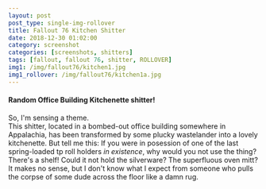 ```yaml
---
layout: post
post_type: single-img-rollover
title: Fallout 76 Kitchen Shitter
date: 2018-12-30 01:02:00
category: screenshot
categories: [screenshots, shitters]
tags: [fallout, fallout 76, shitter, ROLLOVER]
img1: /img/fallout76/kitchen1.jpg
img1_rollover: /img/fallout76/kitchen1a.jpg
---
```

#### Random Office Building Kitchenette shitter!

So, I'm sensing a theme.
<br>
This shitter, located in a bombed-out office building somewhere in Appalachia, has been transformed by some plucky wastelander into a lovely kitchenette. But tell me this: If you were in posession of one of the last spring-loaded tp roll holders *in existence*, why would you not use the thing? There's a shelf! Could it not hold the silverware? The superfluous oven mitt? It makes no sense, but I don't know what I expect from someone who pulls the corpse of some dude across the floor like a damn rug.
